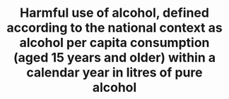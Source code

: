 ---
source_title: null
source_notes: null
published: true
periodicity: >-
  The  NSDUH  is  an  annual  data  collection  with  data  collection  occurring  continuously  from  early  January  through  late  December.
source_agency_staff_name: Peter  Tice
source_agency_staff_email: peter.tice@samhsa.hhs.gov
date_of_national_source_publication: September  2017
title: >-
  Harmful  use  of  alcohol,  defined  according  to  the  national  context  as  alcohol  per  capita  consumption  (aged  15  years  and  older)  within  a  calendar  year  in  litres  of  pure  alcohol
permalink: /3-5-2/
sdg_goal: 3
layout: indicator
indicator: 3.5.2
indicator_variable: current_heavy_alcohol
graph: bar
graph_type_description: Bar  graph
graph_status_notes: Graphed
variable_description: null
variable_notes: null
un_designated_tier: '1'
un_custodial_agency: WHO
target_id: '3.5'
has_metadata: true
goal_meta_link: 'http://unstats.un.org/sdgs/files/metadata-compilation/Metadata-Goal-3.pdf'
goal_meta_link_page: 17
target: >-
  Strengthen  the  prevention  and  treatment  of  substance  abuse,  including  narcotic  drug  abuse  and  harmful  use  of  alcohol.
indicator_name: >-
  Harmful  use  of  alcohol,  defined  according  to  the  national  context  as  alcohol  per  capita  consumption  (aged  15  years  and  older)  within  a  calendar  year  in  litres  of  pure  alcohol
actual_indicator_available: >-
  Percent  of  persons  12  years  of  age  and  older  reporting  current  binge  alcohol  consumption;  Percent  of  persons  12  years  of  age  and  older  reporting  current  heavy  alcohol  consumption.
actual_indicator_available_description: >-
  Current_binge_alcohol  is  defined  as  drinking  five  or  more  drinks  (for  males)  and  four  or  more  drinks  (for  females)  on  the  same  occasion  (i.e.,  at  the  same  time  or  within  a  couple  hours  of  each  other)  on  at  least  1  day  in  the  past  30  days  (past  month).  Current_heavy_alcohol  is  defined  as  binge  drinking  on  the  same  occasion  on  each  of  5  or  more  days  in  the  past  30  days  (past  month).  All  current  (past  month)  heavy  alcohol  users  are  also  current  (past  month)  binge  alcohol  users.
comments_and_limitations: >-
  The  2015  and  2016  NSDUH  binge  alcohol  and  heavy  alcohol  use  data  are  not  comparable  to  prior  survey  years  (2002-2014  NSDUH)  due  to  methodological  changes,  including  changing  the  definition  begininning  in  2015  for  females  from  five  to  four  drinks.  See  NSDUH  Methodological  Resource  Books  (MRB)  for  detailed  description  of  each  annaual  NSDUH  survey  (https://www.samhsa.gov/data/population-data-nsduh/reports?tab=39).
source_agency_survey_dataset: >-
  U.S.  Department  of  Health  and  Human  Services  (HHS)/Substance  Abuse  and  Mental  Health  Services  Administration  (SAMHSA)/National  Survey  on  Drug  Use  and  Health  (NSDUH)
us_method_of_computation: >-
  The  National  Survey  on  Drug  Use  and  Health  (NSDUH)  is  an  annual  survey  of  the  civilian,  noninstitutionalized  population  of  the  United  States  aged  12  years  old  or  older.  The  survey  covers  residents  of  households  and  individuals  in  noninstitutional  group  quarters  (e.g.,  shelters,  boarding  houses,  college  dormitories,  migratory  workers'  camps,  halfway  houses).  The  survey  excludes  people  with  no  fixed  address  (e.g.,  homeless  people  not  in  shelters),  military  personnel  on  active  duty,  and  residents  of  institutional  group  quarters,  such  as  jails,  nursing  homes,  mental  institutions,  and  long-term  care  hospitals.  The  NSDUH  employs  a  stratified  multistage  area  probability  sample  that  is  designed  to  be  representative  of  both  the  nation  as  a  whole  and  for  each  of  the  50  states  and  the  District  of  Columbia.
time_period: '2015  and  2016.  Comparable  2002-2014  NSDUH  data  are  not  available.  '
unit_of_measure: >-
  Current  (past  month  or  past  30  days)  binge  alcohol  and  heavy  alcohol  use  data.  The  30  days  reference  the  date  of  interview  completed  through  the  annual  NSDUH  data  collection.
scheduled_update_by_national_source: Results  from  the  2017  NSDUH  are  scheduled  for  release  by  September  2018.
source_url: 'https://www.samhsa.gov/data/population-data-nsduh/reports'
graph_title: >-
  Percent  of  US  persons  12  years  of  age  and  older  reporting  current  heavy  alcohol  consumption
date_metadata_updated: '2017-10-10'  
---